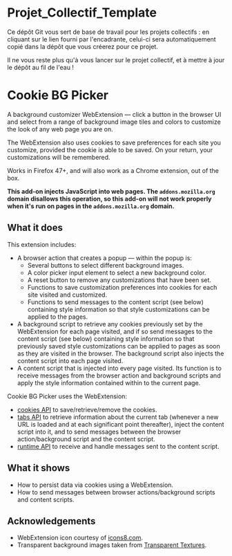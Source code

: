# Projet_Collectif_Template

Ce dépôt Git vous sert de base de travail pour les projets collectifs : en cliquant sur le lien fourni par l'encadrante, celui-ci sera automatiquement copié dans la dépôt que vous créerez pour ce projet.

Il ne vous reste plus qu'à vous lancer sur le projet collectif, et à mettre à jour le dépôt au fil de l'eau !

# Cookie BG Picker

A background customizer WebExtension — click a button in the browser UI and select from a range of background image tiles and colors to customize the look of any web page you are on.

The WebExtension also uses cookies to save preferences for each site you customize, provided the cookie is able to be saved. On your return, your customizations will be remembered.

Works in Firefox 47+, and will also work as a Chrome extension, out of the box.

**This add-on injects JavaScript into web pages. The `addons.mozilla.org` domain disallows this operation, so this add-on will not work properly when it's run on pages in the `addons.mozilla.org` domain.**

## What it does

This extension includes:

- A browser action that creates a popup — within the popup is:
  - Several buttons to select different background images.
  - A color picker input element to select a new background color.
  - A reset button to remove any customizations that have been set.
  - Functions to save customization preferences into cookies for each site visited and customized.
  - Functions to send messages to the content script (see below) containing style information so that style customizations can be applied to the pages.
- A background script to retrieve any cookies previously set by the WebExtension for each page visited, and if so send messages to the content script (see below) containing style information so that previously saved style customizations can be applied to pages as soon as they are visited in the browser. The background script also injects the content script into each page visited.
- A content script that is injected into every page visited. Its function is to receive messages from the browser action and background scripts and apply the style information contained within to the current page.

Cookie BG Picker uses the WebExtension:

- [cookies API](https://developer.mozilla.org/en-US/Add-ons/WebExtensions/API/cookies) to save/retrieve/remove the cookies.
- [tabs API](https://developer.mozilla.org/en-US/Add-ons/WebExtensions/API/tabs) to retrieve information about the current tab (whenever a new URL is loaded and at each significant point thereafter), inject the content script into it, and to send messages between the browser action/background script and the content script.
- [runtime API](https://developer.mozilla.org/en-US/Add-ons/WebExtensions/API/runtime) to receive and handle messages sent to the content script.

## What it shows

- How to persist data via cookies using a WebExtension.
- How to send messages between browser actions/background scripts and content scripts.

## Acknowledgements

- WebExtension icon courtesy of [icons8.com](http://icons8.com).
- Transparent background images taken from [Transparent Textures](https://www.transparenttextures.com/).
